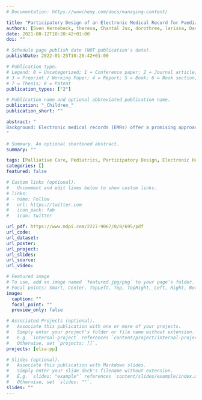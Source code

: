 ```yaml
---
# Documentation: https://wowchemy.com/docs/managing-content/

title: "Participatory Design of an Electronic Medical Record for Paediatric Palliative Care: A Think-Aloud Study with Nurses and Physicians"
authors: [Sven Kernebeck, theresa, Chantal Jux, dorothree, larissa, Daniel Zenz, boris, Jan Peter Ehlers]
date: 2021-08-12T10:20:42+01:00
doi: ""

# Schedule page publish date (NOT publication's date).
publishDate: 2022-01-25T10:20:42+01:00

# Publication type.
# Legend: 0 = Uncategorized; 1 = Conference paper; 2 = Journal article;
# 3 = Preprint / Working Paper; 4 = Report; 5 = Book; 6 = Book section;
# 7 = Thesis; 8 = Patent
publication_types: ["2"]

# Publication name and optional abbreviated publication name.
publication: "_Children_"
publication_short: ""

abstract: "
Background: Electronic medical records (EMRs) offer a promising approach to mapping and documenting the complex information gathered in paediatric palliative care (PPC). However, if they are not well developed, poorly implemented EMRs have unintended consequences that may cause harm to patients. One approach to preventing such harm is the involvement of users in the participatory design to ensure user acceptance and patient safety. Therefore, the aim of this study is to evaluate the acceptance of a novel patient chart module (PCM) as part of an EMR from the perspective of potential users in PPC and to involve these professionals in the design process. Methods: A qualitative observational study with N = 16 PPC professionals (n = 10 nurses, n = 6 physicians) was conducted, including concurrent think aloud (CTA) and semi-structured interviews. A structured content analysis based on the Unified Theory of Acceptance and Use of Technology was applied. Results: The results can be summarized in terms of general observations, performance expectancy, effort expectancy and facilitating conditions, all of which are likely to have a positive influence on acceptance of the PCM from the user perspective in the context of PPC. Conclusions: The involvement of users in the development of EMRs is important for meeting the requirements in PPC. Further software adaptations are necessary to implement these requirements.
"

# Summary. An optional shortened abstract.
summary: ""

tags: [Palliative Care, Pediatrics, Participatory Design, Electronic Health Records, Electronic Medical Records, Technology Acceptance, Usability, User Involvement]
categories: []
featured: false

# Custom links (optional).
#   Uncomment and edit lines below to show custom links.
# links:
# - name: Follow
#   url: https://twitter.com
#   icon_pack: fab
#   icon: twitter

url_pdf: https://www.mdpi.com/2227-9067/8/8/695/pdf
url_code:
url_dataset:
url_poster:
url_project:
url_slides:
url_source:
url_video:

# Featured image
# To use, add an image named `featured.jpg/png` to your page's folder. 
# Focal points: Smart, Center, TopLeft, Top, TopRight, Left, Right, BottomLeft, Bottom, BottomRight.
image:
  caption: ""
  focal_point: ""
  preview_only: false

# Associated Projects (optional).
#   Associate this publication with one or more of your projects.
#   Simply enter your project's folder or file name without extension.
#   E.g. `internal-project` references `content/project/internal-project/index.md`.
#   Otherwise, set `projects: []`.
projects: [elsa-pp]

# Slides (optional).
#   Associate this publication with Markdown slides.
#   Simply enter your slide deck's filename without extension.
#   E.g. `slides: "example"` references `content/slides/example/index.md`.
#   Otherwise, set `slides: ""`.
slides: ""
---
```

